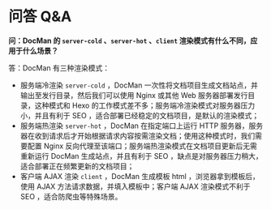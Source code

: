 # 问答 Q&A

**问：DocMan 的 `server-cold` 、`server-hot` 、`client` 渲染模式有什么不同，应用于什么场景？**

答：DocMan 有三种渲染模式：

- 服务端冷渲染 `server-cold` ，DocMan 一次性将文档项目生成文档站点，并输出至发行目录，然后我们可以使用 Nginx 或其他 Web 服务器部署发行目录，这种模式和 Hexo 的工作模式差不多；服务端冷渲染模式对服务器压力小，并且有利于 SEO ，适合部署已经稳定的文档项目，是默认的渲染模式；
- 服务端热渲染 `server-hot` ，DocMan 在指定端口上运行 HTTP 服务器，服务器在收到请求后才开始根据请求内容按需渲染文档；使用这种模式时，我们需要配置 Nginx 反向代理至该端口；服务端热渲染模式在文档项目更新后无需重新运行 DocMan 生成站点，并且有利于 SEO ，缺点是对服务器压力稍大，适合部署正在频繁更新的文档项目；
- 客户端 AJAX 渲染 `client` ，DocMan 生成模板 html ，浏览器拿到模板后，使用 AJAX 方法请求数据，并填入模板中；客户端 AJAX 渲染模式不利于 SEO ，适合防爬虫等特殊场景。
